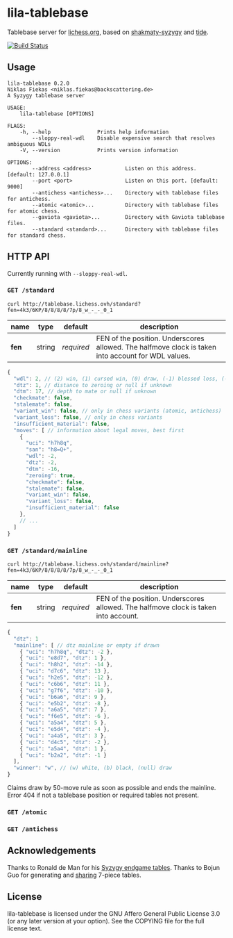 lila-tablebase
==============

Tablebase server for [lichess.org](https://tablebase.lichess.ovh),
based on [shakmaty-syzygy](https://crates.io/crates/shakmaty-syzygy)
and [tide](https://github.com/rustasync/tide).

[![Build Status](https://travis-ci.org/niklasf/lila-tablebase.svg?branch=master)](https://travis-ci.org/niklasf/lila-tablebase)

Usage
-----

```
lila-tablebase 0.2.0
Niklas Fiekas <niklas.fiekas@backscattering.de>
A Syzygy tablebase server

USAGE:
    lila-tablebase [OPTIONS]

FLAGS:
    -h, --help               Prints help information
        --sloppy-real-wdl    Disable expensive search that resolves ambiguous WDLs
    -V, --version            Prints version information

OPTIONS:
        --address <address>           Listen on this address. [default: 127.0.0.1]
        --port <port>                 Listen on this port. [default: 9000]
        --antichess <antichess>...    Directory with tablebase files for antichess.
        --atomic <atomic>...          Directory with tablebase files for atomic chess.
        --gaviota <gaviota>...        Directory with Gaviota tablebase files.
        --standard <standard>...      Directory with tablebase files for standard chess.
```

HTTP API
--------

Currently running with `--sloppy-real-wdl`.

### `GET /standard`

```
curl http://tablebase.lichess.ovh/standard?fen=4k3/6KP/8/8/8/8/7p/8_w_-_-_0_1
```

name | type | default | description
--- | --- | --- | ---
**fen** | string | *required* | FEN of the position. Underscores allowed. The halfmove clock is taken into account for WDL values.

```javascript
{
  "wdl": 2, // (2) win, (1) cursed win, (0) draw, (-1) blessed loss, (-2) loss, (null) unknown
  "dtz": 1, // distance to zeroing or null if unknown
  "dtm": 17, // depth to mate or null if unknown
  "checkmate": false,
  "stalemate": false,
  "variant_win": false, // only in chess variants (atomic, antichess)
  "variant_loss": false, // only in chess variants
  "insufficient_material": false,
  "moves": [ // information about legal moves, best first
    {
      "uci": "h7h8q",
      "san": "h8=Q+",
      "wdl": -2,
      "dtz": -2,
      "dtm": -16,
      "zeroing": true,
      "checkmate": false,
      "stalemate": false,
      "variant_win": false,
      "variant_loss": false,
      "insufficient_material": false
    },
    // ...
  ]
}
```

### `GET /standard/mainline`

```
curl http://tablebase.lichess.ovh/standard/mainline?fen=4k3/6KP/8/8/8/8/7p/8_w_-_-_0_1
```

name | type | default | description
--- | --- | --- | ---
**fen** | string | *required* | FEN of the position. Underscores allowed. The halfmove clock is taken into account.

```javascript
{
  "dtz": 1
  "mainline": [ // dtz mainline or empty if drawn
    { "uci": "h7h8q", "dtz": -2 },
    { "uci": "e8d7", "dtz": 1 },
    { "uci": "h8h2", "dtz": -14 },
    { "uci": "d7c6", "dtz": 13 },
    { "uci": "h2e5", "dtz": -12 },
    { "uci": "c6b6", "dtz": 11 },
    { "uci": "g7f6", "dtz": -10 },
    { "uci": "b6a6", "dtz": 9 },
    { "uci": "e5b2", "dtz": -8 },
    { "uci": "a6a5", "dtz": 7 },
    { "uci": "f6e5", "dtz": -6 },
    { "uci": "a5a4", "dtz": 5 },
    { "uci": "e5d4", "dtz": -4 },
    { "uci": "a4a5", "dtz": 3 },
    { "uci": "d4c5", "dtz": -2 },
    { "uci": "a5a4", "dtz": 1 },
    { "uci": "b2a2", "dtz": -1 }
  ],
  "winner": "w", // (w) white, (b) black, (null) draw
}
```

Claims draw by 50-move rule as soon as possible and ends the mainline.
Error 404 if not a tablebase position or required tables not present.

### `GET /atomic`

### `GET /antichess`

Acknowledgements
----------------

Thanks to Ronald de Man for his [Syzygy endgame tables](https://github.com/syzygy1/tb).
Thanks to Bojun Guo for generating and [sharing](http://www.talkchess.com/forum/viewtopic.php?t=66797) 7-piece tables.

License
-------

lila-tablebase is licensed under the GNU Affero General Public License 3.0 (or any later version at your
option). See the COPYING file for the full license text.

